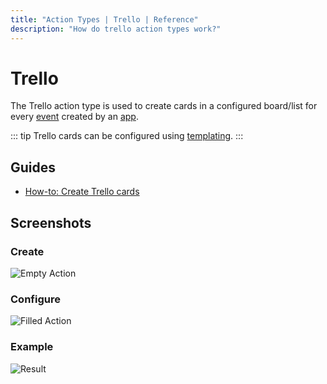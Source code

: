 ```yaml
---
title: "Action Types | Trello | Reference"
description: "How do trello action types work?"
---
```


# Trello

The Trello action type is used to create cards in a configured board/list for every [event](/reference/events/) created by an [app](/reference/apps/).

::: tip
Trello cards can be configured using [templating](/reference/templating/).
:::

## Guides

* [How-to: Create Trello cards](/how-to/create-trello-cards/)

## Screenshots

### Create

![Empty Action](/images/modals/office-create-action-trello.png)

### Configure

![Filled Action](/images/modals/office-create-action-trello-filled.png)

### Example

![Result](/images/actions/personal-office-coffee-machine-trello.png)
